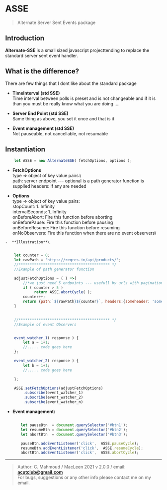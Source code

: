 # ASSE
>Alternate Server Sent Events package


## Introduction

**Alternate-SSE** is a small sized javascript projecttending to replace the standard server sent event handler.


## What is the difference?

There are few things that I dont like about the standard package

   -  **TimeInterval (std SSE)**\
    Time interval between polls is preset and is not changeable and if it is than you must be really know what you are doing ....


   -  **Server End Point (std SSE)**\
    Same thing as above, you set it once and that is it
    

   -  **Event management (std SSE)**\
    Not pauseable, not cancellable, not resumable



## Instantiation

```javascript
    let ASSE = new AlternateSSE( fetchOptions, options );
```

   -  **FetchOptions**\
    type => object of key value pairs:\    
    path: server endpoint --- optional is a path generator function is supplied
    headers: if any are needed

   -  **Options**\
    type => object of key value pairs:    
    stopCount: 1..Infinity\
    intervalSeconds: 1..Infinity\
    onBeforeAbort: Fire this function before aborting\
    onBeforePause: Fire this function before pausing\
    onBeforeResume: Fire this function before resuming\
    onNoObservers: Fire this function when there are no event observers\



    -  **Illustration**\
    
```javascript

    let counter = 0;
    let rawPath = 'https://reqres.in/api/products/';
    //***************************************** */
    //Example of path generator function

    adjustFetchOptions = ( ) =>{
        //*we just need 5 endpoints --- usefull by urls with pagination indexes
        if ( counter > 5 )
             return ASSE.abortCycle( );
        counter++;
        return {path:`${rawPath}${counter}`, headers:{someheader: 'somevalue'}}
    }

    
    //***************************************** */
    //Example of event Observers


    event_watcher_1( response ) {
        let a = 1+1;
        //..... code goes here
    };   

    event_watcher_2( response ) {
        let b = 1+1;
        //..... code goes here

    };   

    ASSE.setFetchOptions(adjustFetchOptions)
        .subscribe(event_watcher_1)
        .subscribe(event_watcher_2)
        .subscribe(event_watcher_n)

```

   -  **Event management**\

```javascript

       let pauseBtn  = document.querySelector('#btn1');
       let resumeBtn = document.querySelector('#btn2');
       let abortBtn  = document.querySelector('#btn3');

       pauseBtn.addEventListener('click',  ASSE.pauseCycle);
       resumeBtn.addEventListener('click',  ASSE.resumeCycle);
       abortBtn.addEventListener('click',  ASSE.abortCycle);

```

---------------------------------------------------------
 >Author: C. Mahmoud / MacLeen 2021 v 2.0.0 / email: **acutclub@gmail.com**\
 >For bugs, suggestions or any other info please contact me on my email.
